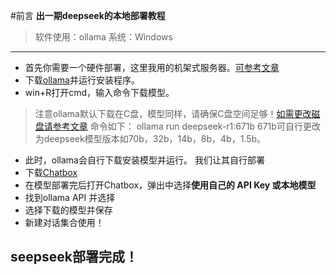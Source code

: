 #前言
 **出一期deepseek的本地部署教程**
> 软件使用：ollama
> 系统：Windows
---
* 首先你需要一个硬件部署，这里我用的机架式服务器。[可参考文章](https://02halei.github.io/post/%E3%80%90-fu-wu-qi-%E3%80%913500-yuan-ji-jia-shi-fu-wu-qi-pao-deepseek671b-mo-xing-xiang-guan-~%EF%BC%88-chun-wen-zi-ban-%EF%BC%8C-ru-you-hou-xu-hui-jin-xing-tu-pian-bu-chong-%EF%BC%89.html)
* 下载[ollama](https://ollama.com/)并运行安装程序。
* win+R打开cmd，输入命令下载模型。
> 注意ollama默认下载在C盘，模型同样，请确保C盘空间足够！[如需更改磁盘请参考文章](https://02halei.github.io/post/%E3%80%90AI%E2%80%94%E2%80%94OLLAMA%E3%80%91Ollama-bu-shu-ben-di-mo-xing-%EF%BC%81%EF%BC%88-bian-xie-zhong-%EF%BC%89.html)
命令如下：
ollama run deepseek-r1:671b
> 671b可自行更改为deepseek模型版本如70b，32b，14b，8b，4b，1.5b。
* 此时，ollama会自行下载安装模型并运行。
我们让其自行部署
* 下载[Chatbox](https://chatboxai.app/zh)
* 在模型部署完后打开Chatbox，弹出中选择**使用自己的 API Key 或本地模型**
* 找到ollama API 并选择
* 选择下载的模型并保存
* 新建对话集合使用！
## seepseek部署完成！
